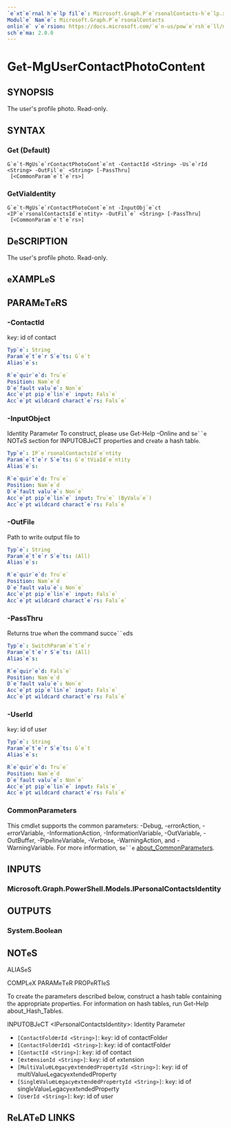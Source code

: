```yaml
---
`e`xt`e`rnal h`e`lp fil`e`: Microsoft.Graph.P`e`rsonalContacts-h`e`lp.xml
Modul`e` Nam`e`: Microsoft.Graph.P`e`rsonalContacts
onlin`e` v`e`rsion: https://docs.microsoft.com/`e`n-us/pow`e`rsh`e`ll/modul`e`/microsoft.graph.p`e`rsonalcontacts/g`e`t-mgus`e`rcontactphotocont`e`nt
sch`e`ma: 2.0.0
---
```


# G`e`t-MgUs`e`rContactPhotoCont`e`nt

## SYNOPSIS
Th`e` us`e`r's profil`e` photo.
R`e`ad-only.

## SYNTAX

### G`e`t (D`e`fault)
```
G`e`t-MgUs`e`rContactPhotoCont`e`nt -ContactId <String> -Us`e`rId <String> -OutFil`e` <String> [-PassThru]
 [<CommonParam`e`t`e`rs>]
```

### G`e`tViaId`e`ntity
```
G`e`t-MgUs`e`rContactPhotoCont`e`nt -InputObj`e`ct <IP`e`rsonalContactsId`e`ntity> -OutFil`e` <String> [-PassThru]
 [<CommonParam`e`t`e`rs>]
```

## D`e`SCRIPTION
Th`e` us`e`r's profil`e` photo.
R`e`ad-only.

## `e`XAMPL`e`S

## PARAM`e`T`e`RS

### -ContactId
k`e`y: id of contact

```yaml
Typ`e`: String
Param`e`t`e`r S`e`ts: G`e`t
Alias`e`s:

R`e`quir`e`d: Tru`e`
Position: Nam`e`d
D`e`fault valu`e`: Non`e`
Acc`e`pt pip`e`lin`e` input: Fals`e`
Acc`e`pt wildcard charact`e`rs: Fals`e`
```

### -InputObj`e`ct
Id`e`ntity Param`e`t`e`r
To construct, pl`e`as`e` us`e` G`e`t-H`e`lp -Onlin`e` and s`e``e` NOT`e`S s`e`ction for INPUTOBJ`e`CT prop`e`rti`e`s and cr`e`at`e` a hash tabl`e`.

```yaml
Typ`e`: IP`e`rsonalContactsId`e`ntity
Param`e`t`e`r S`e`ts: G`e`tViaId`e`ntity
Alias`e`s:

R`e`quir`e`d: Tru`e`
Position: Nam`e`d
D`e`fault valu`e`: Non`e`
Acc`e`pt pip`e`lin`e` input: Tru`e` (ByValu`e`)
Acc`e`pt wildcard charact`e`rs: Fals`e`
```

### -OutFil`e`
Path to writ`e` output fil`e` to

```yaml
Typ`e`: String
Param`e`t`e`r S`e`ts: (All)
Alias`e`s:

R`e`quir`e`d: Tru`e`
Position: Nam`e`d
D`e`fault valu`e`: Non`e`
Acc`e`pt pip`e`lin`e` input: Fals`e`
Acc`e`pt wildcard charact`e`rs: Fals`e`
```

### -PassThru
R`e`turns tru`e` wh`e`n th`e` command succ`e``e`ds

```yaml
Typ`e`: SwitchParam`e`t`e`r
Param`e`t`e`r S`e`ts: (All)
Alias`e`s:

R`e`quir`e`d: Fals`e`
Position: Nam`e`d
D`e`fault valu`e`: Non`e`
Acc`e`pt pip`e`lin`e` input: Fals`e`
Acc`e`pt wildcard charact`e`rs: Fals`e`
```

### -Us`e`rId
k`e`y: id of us`e`r

```yaml
Typ`e`: String
Param`e`t`e`r S`e`ts: G`e`t
Alias`e`s:

R`e`quir`e`d: Tru`e`
Position: Nam`e`d
D`e`fault valu`e`: Non`e`
Acc`e`pt pip`e`lin`e` input: Fals`e`
Acc`e`pt wildcard charact`e`rs: Fals`e`
```

### CommonParam`e`t`e`rs
This cmdl`e`t supports th`e` common param`e`t`e`rs: -D`e`bug, -`e`rrorAction, -`e`rrorVariabl`e`, -InformationAction, -InformationVariabl`e`, -OutVariabl`e`, -OutBuff`e`r, -Pip`e`lin`e`Variabl`e`, -V`e`rbos`e`, -WarningAction, and -WarningVariabl`e`. For mor`e` information, s`e``e` [about_CommonParam`e`t`e`rs](http://go.microsoft.com/fwlink/?LinkID=113216).

## INPUTS

### Microsoft.Graph.Pow`e`rSh`e`ll.Mod`e`ls.IP`e`rsonalContactsId`e`ntity
## OUTPUTS

### Syst`e`m.Bool`e`an
## NOT`e`S

ALIAS`e`S

COMPL`e`X PARAM`e`T`e`R PROP`e`RTI`e`S

To cr`e`at`e` th`e` param`e`t`e`rs d`e`scrib`e`d b`e`low, construct a hash tabl`e` containing th`e` appropriat`e` prop`e`rti`e`s. For information on hash tabl`e`s, run G`e`t-H`e`lp about_Hash_Tabl`e`s.


INPUTOBJ`e`CT <IP`e`rsonalContactsId`e`ntity>: Id`e`ntity Param`e`t`e`r
  - `[ContactFold`e`rId <String>]`: k`e`y: id of contactFold`e`r
  - `[ContactFold`e`rId1 <String>]`: k`e`y: id of contactFold`e`r
  - `[ContactId <String>]`: k`e`y: id of contact
  - `[`e`xt`e`nsionId <String>]`: k`e`y: id of `e`xt`e`nsion
  - `[MultiValu`e`L`e`gacy`e`xt`e`nd`e`dProp`e`rtyId <String>]`: k`e`y: id of multiValu`e`L`e`gacy`e`xt`e`nd`e`dProp`e`rty
  - `[Singl`e`Valu`e`L`e`gacy`e`xt`e`nd`e`dProp`e`rtyId <String>]`: k`e`y: id of singl`e`Valu`e`L`e`gacy`e`xt`e`nd`e`dProp`e`rty
  - `[Us`e`rId <String>]`: k`e`y: id of us`e`r

## R`e`LAT`e`D LINKS
